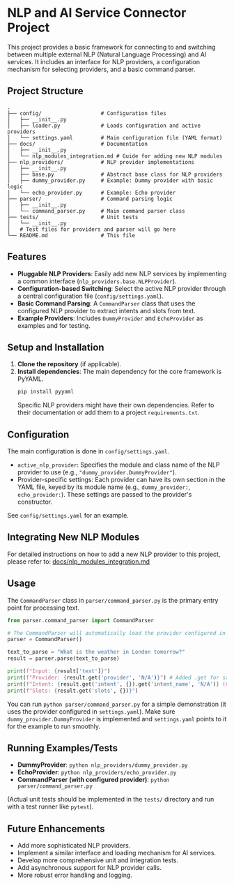 # NLP and AI Service Connector Project

This project provides a basic framework for connecting to and switching between multiple external NLP (Natural Language Processing) and AI services. It includes an interface for NLP providers, a configuration mechanism for selecting providers, and a basic command parser.

## Project Structure

```
.
├── config/                   # Configuration files
│   ├── __init__.py
│   ├── loader.py             # Loads configuration and active providers
│   └── settings.yaml         # Main configuration file (YAML format)
├── docs/                     # Documentation
│   ├── __init__.py
│   └── nlp_modules_integration.md # Guide for adding new NLP modules
├── nlp_providers/            # NLP provider implementations
│   ├── __init__.py
│   ├── base.py               # Abstract base class for NLP providers
│   ├── dummy_provider.py     # Example: Dummy provider with basic logic
│   └── echo_provider.py      # Example: Echo provider
├── parser/                   # Command parsing logic
│   ├── __init__.py
│   └── command_parser.py     # Main command parser class
├── tests/                    # Unit tests
│   └── __init__.py
│   # Test files for providers and parser will go here
└── README.md                 # This file
```

## Features

*   **Pluggable NLP Providers**: Easily add new NLP services by implementing a common interface (`nlp_providers.base.NLPProvider`).
*   **Configuration-based Switching**: Select the active NLP provider through a central configuration file (`config/settings.yaml`).
*   **Basic Command Parsing**: A `CommandParser` class that uses the configured NLP provider to extract intents and slots from text.
*   **Example Providers**: Includes `DummyProvider` and `EchoProvider` as examples and for testing.

## Setup and Installation

1.  **Clone the repository** (if applicable).
2.  **Install dependencies**:
    The main dependency for the core framework is PyYAML.
    ```bash
    pip install pyyaml
    ```
    Specific NLP providers might have their own dependencies. Refer to their documentation or add them to a project `requirements.txt`.

## Configuration

The main configuration is done in `config/settings.yaml`.

*   `active_nlp_provider`: Specifies the module and class name of the NLP provider to use (e.g., `"dummy_provider.DummyProvider"`).
*   Provider-specific settings: Each provider can have its own section in the YAML file, keyed by its module name (e.g., `dummy_provider:`, `echo_provider:`). These settings are passed to the provider's constructor.

See `config/settings.yaml` for an example.

## Integrating New NLP Modules

For detailed instructions on how to add a new NLP provider to this project, please refer to:
[docs/nlp_modules_integration.md](./docs/nlp_modules_integration.md)

## Usage

The `CommandParser` class in `parser/command_parser.py` is the primary entry point for processing text.

```python
from parser.command_parser import CommandParser

# The CommandParser will automatically load the provider configured in settings.yaml
parser = CommandParser()

text_to_parse = "What is the weather in London tomorrow?"
result = parser.parse(text_to_parse)

print(f"Input: {result['text']}")
print(f"Provider: {result.get('provider', 'N/A')}") # Added .get for safety if provider fails to load
print(f"Intent: {result.get('intent', {}).get('intent_name', 'N/A')} (Confidence: {result.get('intent', {}).get('confidence', 0.0)})")
print(f"Slots: {result.get('slots', {})}")
```

You can run `python parser/command_parser.py` for a simple demonstration (it uses the provider configured in `settings.yaml`).
Make sure `dummy_provider.DummyProvider` is implemented and `settings.yaml` points to it for the example to run smoothly.

## Running Examples/Tests

*   **DummyProvider**: `python nlp_providers/dummy_provider.py`
*   **EchoProvider**: `python nlp_providers/echo_provider.py`
*   **CommandParser (with configured provider)**: `python parser/command_parser.py`

(Actual unit tests should be implemented in the `tests/` directory and run with a test runner like `pytest`).

## Future Enhancements

*   Add more sophisticated NLP providers.
*   Implement a similar interface and loading mechanism for AI services.
*   Develop more comprehensive unit and integration tests.
*   Add asynchronous support for NLP provider calls.
*   More robust error handling and logging.